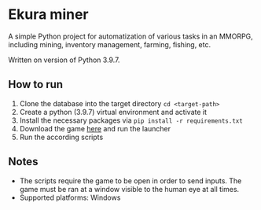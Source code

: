 # Ekura miner
A simple Python project for automatization of various tasks in an MMORPG, including mining, inventory management, farming, fishing, etc.

Written on version of Python 3.9.7.

## How to run
1. Clone the database into the target directory `cd <target-path>`
2. Create a python (3.9.7) virtual environment and activate it
3. Install the necessary packages via `pip install -r requirements.txt`
4. Download the game [here](https://www.ekura.cz/download) and run the launcher
5. Run the according scripts

## Notes
* The scripts require the game to be open in order to send inputs. The game must be ran at a window visible to the human eye at all times.
* Supported platforms: Windows

